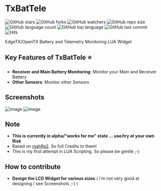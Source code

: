 # TxBatTele

![GitHub stars](https://img.shields.io/github/stars/derelict/TxBatTele?style=social)
![GitHub forks](https://img.shields.io/github/forks/derelict/TxBatTele?style=social)
![GitHub watchers](https://img.shields.io/github/watchers/derelict/TxBatTele?style=social)
![GitHub repo size](https://img.shields.io/github/repo-size/derelict/TxBatTele)
![GitHub language count](https://img.shields.io/github/languages/count/derelict/TxBatTele)
![GitHub top language](https://img.shields.io/github/languages/top/derelict/TxBatTele)
![GitHub last commit](https://img.shields.io/github/last-commit/derelict/TxBatTele?color=red)
![Hits](https://hits.seeyoufarm.com/api/count/incr/badge.svg?url=https%3A%2F%2Fgithub.com%2Fderelict%2FTxBatTele&count_bg=%2379C83D&title_bg=%23555555&icon=&icon_color=%23E7E7E7&title=hits&edge_flat=false)

EdgeTX/OpenTX Battery and Telemetry Monitoring LUA Widget

## Key Features of TxBatTele ⭐
- **Receiver and Main Battery Monitoring**: Monitor your Main and Receiver Battery
- **Other Sensors**: Monitor other Sensors

## Screenshots
![image](https://github.com/derelict/TxBatTele/assets/2826671/480d3ce7-b507-47c2-8f4d-54872552ef35)
![image](https://github.com/derelict/TxBatTele/assets/2826671/736a24f7-07dc-46b2-9aee-5dd0c7888315)


## Note
- **This is currently in alpha/"works for me" state ... use/try at your own Risk**
- Based on [mahRe2](https://github.com/fdm225/mahRe2). So full Credits to them!
- This is my first attempt in LUA Scripting. So please be gentle ;-)

## How to contribute
- **Design the LCD Widget for various sizes** ( i'm not very good at designing / see Screenshots ;-) ) 
